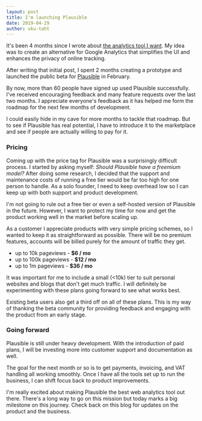 ```yaml
---
layout: post
title: I'm launching Plausible
date: 2019-04-29
author: uku-taht
---
```


It's been 4 months since I wrote about [the analytics tool I want](https://plausible.io/blog/the-analytics-tool-i-want). My idea
was to create an alternative for Google Analytics that simplifies the UI and enhances the privacy of online tracking.

After writing that initial post, I spent 2 months creating a prototype and launched the public beta for [Plausible](https://plausible.io) in February.

By now, more than 60 people have signed up used Plausible successfully. I've received encouraging feedback and many
feature requests over the last two months. I appreciate everyone's feedback as it has helped me form the roadmap
for the next few months of development.

I could easily hide in my cave for more months to tackle that roadmap. But to see if Plausible has real potential, I have to introduce it to the marketplace and see if people are actually willing to pay for it.

### Pricing

Coming up with the price tag for Plausible was a surprisingly difficult process.
I started by asking myself: *Should Plausible have a freemium model?*
After doing some research, I decided that the support and maintenance costs of running a free tier would be far too high for one person to handle. As a solo founder, I need to keep overhead low so I can keep up with both support and product development.

I'm not going to rule out a free tier or even a self-hosted version of Plausible in the future. However, I want to protect my time for now and get the product working well in the market before scaling up.

As a customer I appreciate products with very simple pricing schemes, so I wanted to keep it as straightforward as possible. There will be no premium features, accounts will be billed purely for the amount of traffic they get.

* up to 10k pageviews - **$6 / mo**
* up to 100k pageviews - **$12 / mo**
* up to 1m pageviews - **$36 / mo**

It was important for me to include a small (<10k) tier to suit personal websites and blogs that don't get much traffic.
I will definitely be experimenting with these plans going forward to see what works best.

Existing beta users also get a third off on all of these plans. This is my way of thanking the beta community for providing feedback
and engaging with the product from an early stage.

### Going forward

Plausible is still under heavy development. With the introduction of paid plans, I will be investing more into customer support and documentation as well.

The goal for the next month or so is to get payments, invoicing, and VAT handling all working smoothly. Once I have all the tools
set up to run the business, I can shift focus back to product improvements.

I'm really excited about making Plausible the best web analytics tool out there. There's a long way to go on this mission but today
marks a big milestone on this journey. Check back on this blog for updates on the product and the business.
